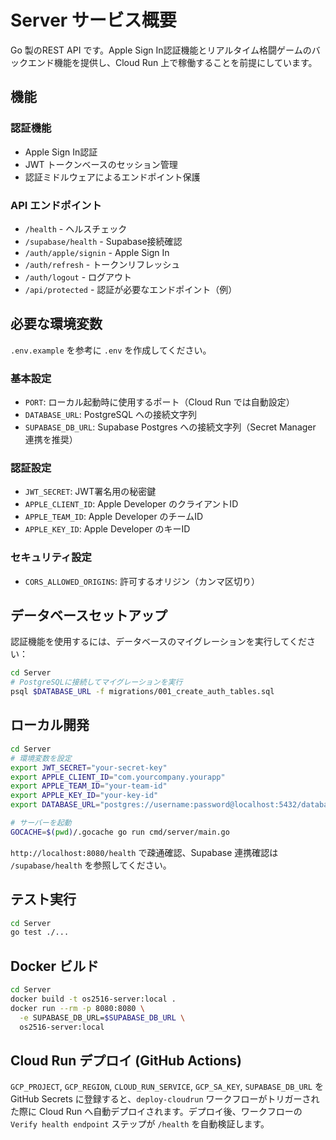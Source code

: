 # Server サービス概要

Go 製のREST API です。Apple Sign In認証機能とリアルタイム格闘ゲームのバックエンド機能を提供し、Cloud Run 上で稼働することを前提にしています。

## 機能

### 認証機能
- Apple Sign In認証
- JWT トークンベースのセッション管理
- 認証ミドルウェアによるエンドポイント保護

### API エンドポイント
- `/health` - ヘルスチェック
- `/supabase/health` - Supabase接続確認
- `/auth/apple/signin` - Apple Sign In
- `/auth/refresh` - トークンリフレッシュ
- `/auth/logout` - ログアウト
- `/api/protected` - 認証が必要なエンドポイント（例）

## 必要な環境変数
`.env.example` を参考に `.env` を作成してください。

### 基本設定
- `PORT`: ローカル起動時に使用するポート（Cloud Run では自動設定）
- `DATABASE_URL`: PostgreSQL への接続文字列
- `SUPABASE_DB_URL`: Supabase Postgres への接続文字列（Secret Manager 連携を推奨）

### 認証設定
- `JWT_SECRET`: JWT署名用の秘密鍵
- `APPLE_CLIENT_ID`: Apple Developer のクライアントID
- `APPLE_TEAM_ID`: Apple Developer のチームID
- `APPLE_KEY_ID`: Apple Developer のキーID

### セキュリティ設定
- `CORS_ALLOWED_ORIGINS`: 許可するオリジン（カンマ区切り）

## データベースセットアップ

認証機能を使用するには、データベースのマイグレーションを実行してください：

```bash
cd Server
# PostgreSQLに接続してマイグレーションを実行
psql $DATABASE_URL -f migrations/001_create_auth_tables.sql
```

## ローカル開発
```bash
cd Server
# 環境変数を設定
export JWT_SECRET="your-secret-key"
export APPLE_CLIENT_ID="com.yourcompany.yourapp"
export APPLE_TEAM_ID="your-team-id"
export APPLE_KEY_ID="your-key-id"
export DATABASE_URL="postgres://username:password@localhost:5432/database_name"

# サーバーを起動
GOCACHE=$(pwd)/.gocache go run cmd/server/main.go
```

`http://localhost:8080/health` で疎通確認、Supabase 連携確認は `/supabase/health` を参照してください。

## テスト実行
```bash
cd Server
go test ./...
```

## Docker ビルド
```bash
cd Server
docker build -t os2516-server:local .
docker run --rm -p 8080:8080 \
  -e SUPABASE_DB_URL=$SUPABASE_DB_URL \
  os2516-server:local
```

## Cloud Run デプロイ (GitHub Actions)
`GCP_PROJECT`, `GCP_REGION`, `CLOUD_RUN_SERVICE`, `GCP_SA_KEY`, `SUPABASE_DB_URL` を GitHub Secrets に登録すると、`deploy-cloudrun` ワークフローがトリガーされた際に Cloud Run へ自動デプロイされます。デプロイ後、ワークフローの `Verify health endpoint` ステップが `/health` を自動検証します。

